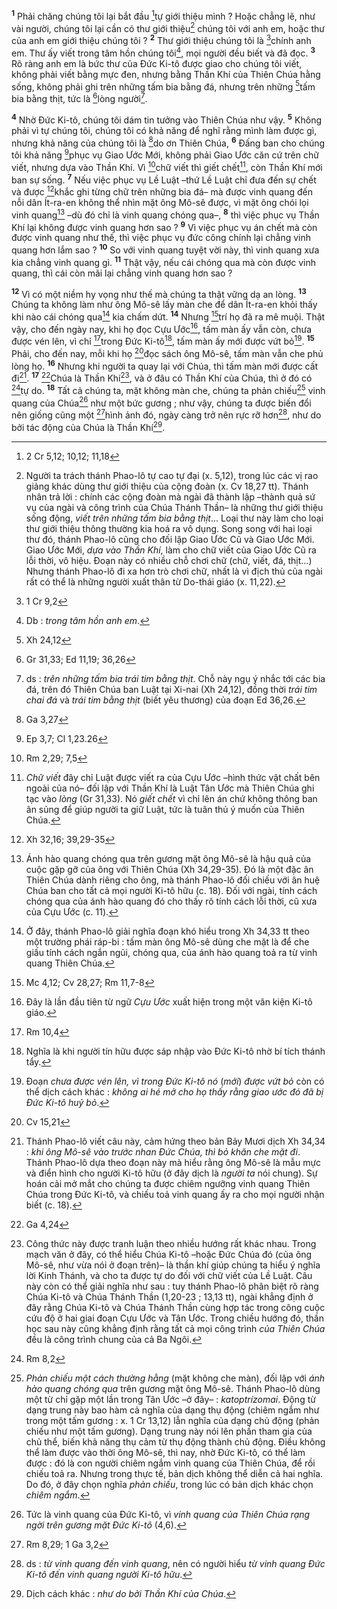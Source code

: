 <sup><b>1</b></sup> Phải chăng chúng tôi lại bắt đầu [^1*]tự giới thiệu mình ? Hoặc chẳng lẽ, như vài người, chúng tôi lại cần có thư giới thiệu[^1] chúng tôi với anh em, hoặc thư của anh em giới thiệu chúng tôi ? <sup><b>2</b></sup> Thư giới thiệu chúng tôi là [^2*]chính anh em. Thư ấy viết trong tâm hồn chúng tôi[^2], mọi người đều biết và đã đọc. <sup><b>3</b></sup> Rõ ràng anh em là bức thư của Đức Ki-tô được giao cho chúng tôi viết, không phải viết bằng mực đen, nhưng bằng Thần Khí của Thiên Chúa hằng sống, không phải ghi trên những tấm bia bằng đá, nhưng trên những [^3*]tấm bia bằng thịt, tức là [^4*]lòng người[^3].

<sup><b>4</b></sup> Nhờ Đức Ki-tô, chúng tôi dám tin tưởng vào Thiên Chúa như vậy. <sup><b>5</b></sup> Không phải vì tự chúng tôi, chúng tôi có khả năng để nghĩ rằng mình làm được gì, nhưng khả năng của chúng tôi là [^5*]do ơn Thiên Chúa, <sup><b>6</b></sup> Đấng ban cho chúng tôi khả năng [^6*]phục vụ Giao Ước Mới, không phải Giao Ước căn cứ trên chữ viết, nhưng dựa vào Thần Khí. Vì [^7*]chữ viết thì giết chết[^4], còn Thần Khí mới ban sự sống. <sup><b>7</b></sup> Nếu việc phục vụ Lề Luật –thứ Lề Luật chỉ đưa đến sự chết và được [^8*]khắc ghi từng chữ trên những bia đá– mà được vinh quang đến nỗi dân Ít-ra-en không thể nhìn mặt ông Mô-sê được, vì mặt ông chói lọi vinh quang[^5] –dù đó chỉ là vinh quang chóng qua–, <sup><b>8</b></sup> thì việc phục vụ Thần Khí lại không được vinh quang hơn sao ? <sup><b>9</b></sup> Vì việc phục vụ án chết mà còn được vinh quang như thế, thì việc phục vụ đức công chính lại chẳng vinh quang hơn lắm sao ? <sup><b>10</b></sup> So với vinh quang tuyệt vời này, thì vinh quang xưa kia chẳng vinh quang gì. <sup><b>11</b></sup> Thật vậy, nếu cái chóng qua mà còn được vinh quang, thì cái còn mãi lại chẳng vinh quang hơn sao ?

<sup><b>12</b></sup> Vì có một niềm hy vọng như thế mà chúng ta thật vững dạ an lòng. <sup><b>13</b></sup> Chúng ta không làm như ông Mô-sê lấy màn che để dân Ít-ra-en khỏi thấy khi nào cái chóng qua[^6] kia chấm dứt. <sup><b>14</b></sup> Nhưng [^9*]trí họ đã ra mê muội. Thật vậy, cho đến ngày nay, khi họ đọc Cựu Ước[^7], tấm màn ấy vẫn còn, chưa được vén lên, vì chỉ [^10*]trong Đức Ki-tô[^8], tấm màn ấy mới được vứt bỏ[^9]. <sup><b>15</b></sup> Phải, cho đến nay, mỗi khi họ [^11*]đọc sách ông Mô-sê, tấm màn vẫn che phủ lòng họ. <sup><b>16</b></sup> Nhưng khi người ta quay lại với Chúa, thì tấm màn mới được cất đi[^10]. <sup><b>17</b></sup> [^12*]Chúa là Thần Khí[^11], và ở đâu có Thần Khí của Chúa, thì ở đó có [^13*]tự do. <sup><b>18</b></sup> Tất cả chúng ta, mặt không màn che, chúng ta phản chiếu[^12] vinh quang của Chúa[^13] như một bức gương ; như vậy, chúng ta được biến đổi nên giống cũng một [^14*]hình ảnh đó, ngày càng trở nên rực rỡ hơn[^14], như do bởi tác động của Chúa là Thần Khí[^15].

[^1]: Người ta trách thánh Phao-lô tự cao tự đại (x. 5,12), trong lúc các vị rao giảng khác dùng thư giới thiệu của cộng đoàn (x. Cv 18,27 tt). Thánh nhân trả lời : chính các cộng đoàn mà ngài đã thành lập –thành quả sứ vụ của ngài và công trình của Chúa Thánh Thần– là những thư giới thiệu sống động, <i>viết trên những tấm bia bằng thịt</i>... Loại thư này làm cho loại thư giới thiệu thông thường kia hoá ra vô dụng. Song song với hai loại thư đó, thánh Phao-lô cũng cho đối lập Giao Ước Cũ và Giao Ước Mới. Giao Ước Mới, <i>dựa vào Thần Khí</i>, làm cho chữ viết của Giao Ước Cũ ra lỗi thời, vô hiệu. Đoạn này có nhiều chỗ chơi chữ (chữ, viết, đá, thịt...) Nhưng thánh Phao-lô đi xa hơn trò chơi chữ, nhất là vì địch thủ của ngài rất có thể là những người xuất thân từ Do-thái giáo (x. 11,22).
[^2]: Db : <i>trong tâm hồn anh em</i>.
[^3]: ds : <i>trên những tấm bia trái tim bằng thịt</i>. Chỗ này ngụ ý nhắc tới các bia đá, trên đó Thiên Chúa ban Luật tại Xi-nai (Xh 24,12), đồng thời <i>trái tim chai đá</i> và <i>trái tim bằng thịt</i> (biết yêu thương) của đoạn Ed 36,26.
[^4]: <i>Chữ viết</i> đây chỉ Luật được viết ra của Cựu Ước –hình thức vật chất bên ngoài của nó– đối lập với Thần Khí là Luật Tân Ước mà Thiên Chúa ghi tạc vào <i>lòng</i> (Gr 31,33). Nó <i>giết chết</i> vì chỉ lên án chứ không thông ban ân sủng để giúp người ta giữ Luật, tức là tuân thủ ý muốn của Thiên Chúa.
[^5]: Ánh hào quang chóng qua trên gương mặt ông Mô-sê là hậu quả của cuộc gặp gỡ của ông với Thiên Chúa (Xh 34,29-35). Đó là một đặc ân Thiên Chúa dành riêng cho ông, mà thánh Phao-lô đối chiếu với ân huệ Chúa ban cho tất cả mọi người Ki-tô hữu (c. 18). Đối với ngài, tính cách chóng qua của ánh hào quang đó cho thấy rõ tính cách lỗi thời, cũ xưa của Cựu Ước (c. 11).
[^6]: Ở đây, thánh Phao-lô giải nghĩa đoạn khó hiểu trong Xh 34,33 tt theo một trường phái ráp-bi : tấm màn ông Mô-sê dùng che mặt là để che giấu tính cách ngắn ngủi, chóng qua, của ánh hào quang toả ra từ vinh quang Thiên Chúa.
[^7]: Đây là lần đầu tiên từ ngữ <i>Cựu Ước</i> xuất hiện trong một văn kiện Ki-tô giáo.
[^8]: Nghĩa là khi người tín hữu được sáp nhập vào Đức Ki-tô nhờ bí tích thánh tẩy.
[^9]: Đoạn <i>chưa được vén lên, vì trong Đức Ki-tô nó</i> (<i>mới</i>) <i>được vứt bỏ</i> còn có thể dịch cách khác : <i>không ai hé mở cho họ thấy rằng giao ước đó đã bị Đức Ki-tô huỷ bỏ</i>.
[^10]: Thánh Phao-lô viết câu này, cảm hứng theo bản Bảy Mươi dịch Xh 34,34 : <i>khi ông Mô-sê vào trước nhan Đức Chúa, thì bỏ khăn che mặt đi</i>. Thánh Phao-lô dựa theo đoạn này mà hiểu rằng ông Mô-sê là mẫu mực và điển hình cho người Ki-tô hữu (ở đây dịch là <i>người ta</i> nói chung). Sự hoán cải mở mắt cho chúng ta được chiêm ngưỡng vinh quang Thiên Chúa trong Đức Ki-tô, và chiếu toả vinh quang ấy ra cho mọi người nhận biết (c. 18).
[^11]: Công thức này được tranh luận theo nhiều hướng rất khác nhau. Trong mạch văn ở đây, có thể hiểu Chúa Ki-tô –hoặc Đức Chúa đó (của ông Mô-sê, như vừa nói ở đoạn trên)– là thần khí giúp chúng ta hiểu ý nghĩa lời Kinh Thánh, và cho ta được tự do đối với chữ viết của Lề Luật. Câu này còn có thể giải nghĩa như sau : tuy thánh Phao-lô phân biệt rõ ràng Chúa Ki-tô và Chúa Thánh Thần (1,20-23 ; 13,13 tt), ngài khẳng định ở đây rằng Chúa Ki-tô và Chúa Thánh Thần cùng hợp tác trong công cuộc cứu độ ở hai giai đoạn Cựu Ước và Tân Ước. Trong chiều hướng đó, thần học sau này cũng khẳng định rằng tất cả mọi công trình <i>của Thiên Chúa</i> đều là công trình chung của cả Ba Ngôi.
[^12]: <i>Phản chiếu một cách thường hằng</i> (mặt không che màn), đối lập với <i>ánh hào quang chóng qua</i> trên gương mặt ông Mô-sê. Thánh Phao-lô dùng một từ chỉ gặp một lần trong Tân Ước –ở đây– : <i>katoptrízomai</i>. Động từ dạng trung này bao hàm cả nghĩa của dạng thụ động (chiêm ngắm như trong một tấm gương : x. 1 Cr 13,12) lẫn nghĩa của dạng chủ động (phản chiếu như một tấm gương). Dạng trung này nói lên phần tham gia của chủ thể, biến khả năng thụ cảm từ thụ động thành chủ động. Điều không thể làm được vào thời ông Mô-sê, thì nay, nhờ Đức Ki-tô, có thể làm được : đó là con người chiêm ngắm vinh quang của Thiên Chúa, để rồi chiếu toả ra. Nhưng trong thực tế, bản dịch không thể diễn cả hai nghĩa. Do đó, ở đây chọn nghĩa <i>phản chiếu</i>, trong lúc có bản dịch khác chọn <i>chiêm ngắm</i>.
[^13]: Tức là vinh quang của Đức Ki-tô, vì <i>vinh quang của Thiên Chúa rạng ngời trên gương mặt Đức Ki-tô</i> (4,6).
[^14]: ds : <i>từ vinh quang đến vinh quang</i>, nên có người hiểu <i>từ vinh quang Đức Ki-tô đến vinh quang người Ki-tô hữu</i>.
[^15]: Dịch cách khác : <i>như do bởi Thần Khí của Chúa</i>.
[^1*]: 2 Cr 5,12; 10,12; 11,18
[^2*]: 1 Cr 9,2
[^3*]: Xh 24,12
[^4*]: Gr 31,33; Ed 11,19; 36,26
[^5*]: Ga 3,27
[^6*]: Ep 3,7; Cl 1,23.26
[^7*]: Rm 2,29; 7,5
[^8*]: Xh 32,16; 39,29-35
[^9*]: Mc 4,12; Cv 28,27; Rm 11,7-8
[^10*]: Rm 10,4
[^11*]: Cv 15,21
[^12*]: Ga 4,24
[^13*]: Rm 8,2
[^14*]: Rm 8,29; 1 Ga 3,2
